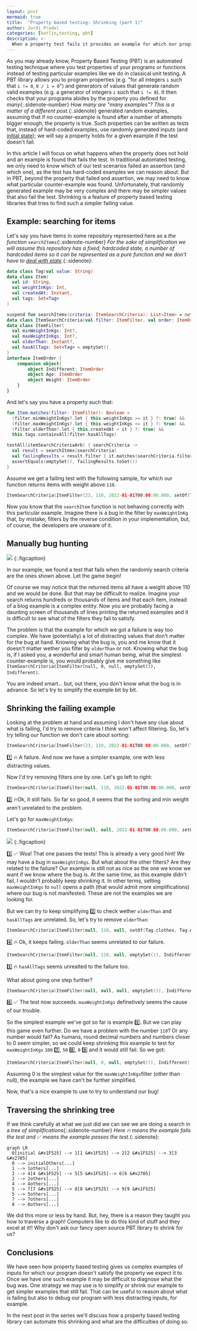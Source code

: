 ```yaml
---
layout: post
mermaid: true
title:  "Property based testing: Shrinking (part 1)"
author: Jordi Pradel
categories: [kotlin,testing, pbt]
description: >-
  When a property test fails it provides an example for which our program doesn't behave. That randomly generated example may be too complex to diagnose the problem. Shrinking allows us to build simpler examples that still fail our tests, allowing for simpler reaasoning and debugging.
---
```


As you may already know, Property Based Testing (PBT) is an automated testing technique where you test properties of your programs or functions instead of testing particular examples like we do in classical unit testing. A PBT library allows you to program properties (e.g. "for all integers `i` such that `i != 0`, `0 / i = 0`") and generators of values that generate random valid examples (e.g. a generator of integers `i` such that `i != 0`). It then checks that your programa abides by the property you defined for _many_{:.sidenote-number} _How many are "many examples"? This is a matter of a different post._{:.sidenote} generated random examples, assuming that if no counter-example is found after a number of attempts bigger enough, the property is true. Such properties can be written as tests that, instead of hard-coded examples, use randomly generated inputs (and [initial state](2022-05-27-what-is-an-automated-test-again.html)); we will say a property holds for a given example if the test doesn't fail. 

In this article I will focus on what happens when the property does not hold and an example is found that fails the test. In traditional automated testing, we only need to know which of our test scenarios failed an assertion (and which one), as the test has hard-coded examples we can reason about. But in PBT, beyond the property that failed and assertion, we may need to know what particular counter-example was found. Unfortunately, that randomly generated example may be very complex and there may be simpler values that also fail the test. Shrinking is a feature of property based testing libraries that tries to find such a simpler failing value.

## Example: searching for items

Let's say you have items in some repository represented here as a _the function `searchItems`_{:.sidenote-number} _For the sake of simplification we will assume this repository has a fixed, hardcoded state, a number of hardcoded items so it can be represented as a pure function and we don't have to [deal with state](2022-06-17-testing-and-persistent-state.html)._{:.sidenote}:

```kotlin
data class Tag(val value: String)
data class Item(
  val id: String, 
  val weightInKgs: Int, 
  val createdAt: Instant, 
  val tags: Set<Tag>
)

suspend fun searchItems(criteria: ItemSearchCriteria): List<Item> = notShown()    
data class ItemSearchCriteria(val filter: ItemFilter, val order: ItemOrder)
data class ItemFilter(
  val minWeightInKgs: Int?, 
  val maxWeightInKgs: Int?, 
  val olderThan: Instant?, 
  val hasAllTags: Set<Tag> = emptySet()
)
interface ItemOrder {
    companion object{
        object Indifferent: ItemOrder
        object Age: ItemOrder
        object Weight: ItemOrder
    }
}

```

And let's say you have a property such that:

```kotlin
fun Item.matches(filter: ItemFilter): Boolean =
  (filter.minWeightInKgs?.let { this.weightInKgs >= it } ?: true) &&
  (filter.maxWeightInKgs?.let { this.weightInKgs <= it } ?: true) &&
  (filter.olderThan?.let { this.createdAt < it } ?: true) &&
  this.tags.containsAll(filter.hasAllTags)

testAll(itemSearchCriteriaArb) { searchCriteria ->
  val result = searchItems(searchCriteria)
  val failingResults = result.filter { it.matches(searchCriteria.filter) }
  assertEquals(emptySet(), failingResults.toSet())
}
```

Assume we get a failing test with the following sample, for which our function returns items with weight above `110`.

```kotlin
ItemSearchCriteria(ItemFilter(23, 110, 2022-01-01T00:00:00.000, setOf(Tag.clothes, Tag.exclusive)), AgetItemOrder)
```

Now you know that the `searchItem` function is not behaving correctly with this particular example. Imagine there is a bug in the filter by `maxWeightInKg` that, by mistake, filters by the reverse condition in your implementation, but, of course, the developers are unaware of it.

## Manually bug hunting

<img src="https://y.yarn.co/76c65c90-5e05-419f-9a84-0f8adc431d92_text.gif">
{:.figcaption}

In our example, we found a test that fails when the randomly search criteria are the ones shown above. Let the game begin!

Of course we may notice that the returned items all have a weight above 110 and we would be done. But that may be difficult to realize. Imagine your search returns hundreds or thousands of items and that each item, instead of a blog example is a complex entity. Now you are probably facing a daunting screen of thousands of lines printing the returned examples and it is difficult to see what of the filters they fail to satisfy.

The problem is that the example for which we got a failure is way too complex. We have (potentially) a lot of distracting values that don't matter for the bug at hand. Knowing what the bug is, you and me know that it doesn't matter wether you filter by `olderThan` or not. Knowing what the bug is, if I asked you, a wonderful and smart human being, what the simplest counter-example is, you would probably give me something like `ItemSearchCriteria(ItemFilter(null, 0, null, emptySet()), Indifferent)`.

You are indeed smart... but, out there, you don't know what the bug is in advance. So let's try to simplify the example bit by bit.

## Shrinking the failing example

Looking at the problem at hand and assuming I don't have any clue about what is failing, I'd try to remove criteria I _think_ won't affect filtering. So, let's try telling our function we don't care about sorting:

```kotlin
ItemSearchCriteria(ItemFilter(23, 110, 2022-01-01T00:00:00.000, setOf(Tag.clothes, Tag.exclusive)), Indifferent)
```

1️⃣ 🔥 A failure. And now we have a simpler example, one with less distracting values.

Now I'd try removing filters one by one. Let's go left to right:

```kotlin
ItemSearchCriteria(ItemFilter(null, 110, 2022-01-01T00:00:00.000, setOf(Tag.clothes, Tag.exclusive)), Indifferent)
```

2️⃣ 🔥Ok, it still fails. So far so good, it seems that the sorting and min weight aren't unrelated to the problem.

Let's go for `maxWeightInKgs`:

```kotlin
ItemSearchCriteria(ItemFilter(null, null, 2022-01-01T00:00:00.000, setOf(Tag.clothes, Tag.exclusive)), Indifferent)
```

<img src="https://c.tenor.com/TlfAvuz0tLMAAAAC/obi-wan-kenobi-these-are-not-the-droids.gif">
{:.figcaption}

3️⃣ ✅ Woa! That one passes the tests! This is already a very good hint! We may have a bug in `maxWeightInKgs`. But what about the other filters? Are they related to the failure? Our example is still not as nice as the one we know we want if we know where the bug is. At the same time, as this example didn't fail, I wouldn't probably keep shrinking it. In other terms, setting `maxWeightInKgs` to `null` opens a path (that would admit more simplifications) where our bug is not manifested. These are not the examples we are looking for. 

But we can try to keep simplifying 2️⃣ to check wether `olderThan` and `hasAllTags` are unrelated. So, let's try to remove `olderThan`:

```kotlin
ItemSearchCriteria(ItemFilter(null, 110, null, setOf(Tag.clothes, Tag.exclusive)), Indifferent)
```

4️⃣ 🔥 Ok, it keeps failing. `olderThan` seems unrelated to our failure. 


```kotlin
ItemSearchCriteria(ItemFilter(null, 110, null, emptySet()), Indifferent)
```

5️⃣ 🔥 `hasAllTags` seems unrealted to the failure too.

What about going one step further? 

```kotlin
ItemSearchCriteria(ItemFilter(null, null, null, emptySet()), Indifferent)
```
6️⃣ ✅ The test now succeeds. `maxWeightInKgs` definetively seems the cause of our trouble.

So the simplest example we've got so far is example 5️⃣. But we can play this game even further. Do we have a problem with the number `110`? Or any number would fail? As humans, round decimal numbers and numbers closer to 0 seem simpler, so we could keep shrinking this example to test for `maxWeightInKgs` `100` 7️⃣, `50` 8️⃣, `0` 9️⃣ and it would still fail. So we got:

```kotlin
ItemSearchCriteria(ItemFilter(null, 0, null, emptySet()), Indifferent)
```

Assuming 0 is the simplest value for the `maxWeightInKgs`filter (other than null), the example we have can't be further simplified.

Now, that's a nice example to use to try to understand our bug!

## Traversing the shrinking tree

If we think carefully at what we just did we can see we are doing a search in a _tree of simplifications_{:.sidenote-number} _Here 🔥 means the example fails the test and ✅ means the example passes the test._{:.sidenote}:

```mermaid
graph LR
  0[initial &#x1F525] --> 1[1 &#x1F525] --> 2[2 &#x1F525] --> 3[3 &#x2705]
  0 --> initialOthers[...]
  1 --> 1others[...]
  2 --> 4[4 &#x1F525] --> 5[5 &#x1F525]--> 6[6 &#x2705]
  2 --> 2others[...]
  4 --> 4others[...]
  5 --> 7[7 &#x1F525] --> 8[8 &#x1F525] --> 9[9 &#x1F525]
  5 --> 5others[...]
  7 --> 7others[...]
  8 --> 8others[...]
```

We did this more or less by hand. But, hey, there is a reason they taught you how to traverse a graph! Computers like to do this kind of stuff and they excel at it!! Why don't ask our fancy open source PBT library to shrink for us?

## Conclusions

We have seen how property based testing gives us complex examples of inputs for which our program doesn't satisfy the property we expect it to. Once we have one such example it may be difficult to diagnose what the bug was. One strategy we may use is to simplify or shrink our example to get simpler examples that still fail. That can be useful to reason about what is failing but also to debug our program with less distracting inputs, for example.

In the next post in the series we'll discuss how a property based testing library can automate this shrinking and what are the difficulties of doing so.

